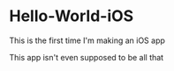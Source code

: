 # Hello-World-iOS
This is the first time I'm making an iOS app

This app isn't even supposed to be all that
